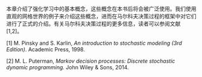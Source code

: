 本章介绍了强化学习中的基本概念，这些概念在本书后将会被广泛使用。我们使用直观的网格世界的例子来介绍这些概念，进而在马尔科夫决策过程的框架中对它们进行了正式的介绍。有关马尔科夫决策过程的更多信息，读者可以参阅文献[1,2]。

[1] M. Pinsky and S. Karlin, *An introduction to stochastic modeling (3rd Edition)*. Academic Press, 1998.

[2] M. L. Puterman, *Markov decision processes: Discrete stochastic dynamic programming.* John Wiley & Sons, 2014.
